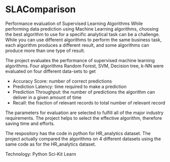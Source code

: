 # SLAComparison
Performance evaluation of Supervised Learning Algorithms
While performing data prediction using Machine Learning algorithms, choosing the best algorithm to use for a specific analytical task can be a challenge. While you can use different algorithms to perform the same business task, each algorithm produces a different result, and some algorithms can produce more than one type of result.

The project evaluates the performance of supervised machine learning algorithms. Four algorithms Random Forest, SVM, Decision tree, k-NN were evaluated on four different data-sets to get
  - Accuracy Score: number of correct predictions
  - Prediction Latency: time required to make a prediction
  - Prediction Throughput: the number of predictions the algorithm can deliver in a given amount of time
  - Recall: the fraction of relevant records to total number of relevant record

The parameters for evaluation are selected to fulfill all of the major industry requirements. The project helps to select the effective algorithm, therefore saving time and efforts.

The respository has the code in python for HR_analytics dataset. The project actually compared the algorithms on 4 different datasets using the same code as for the HR_analytics dataset.

Technology: Python
            Sci-Kit Learn
